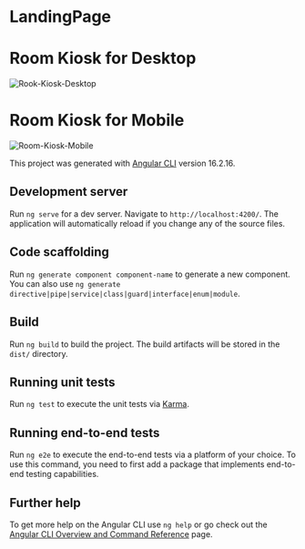 # LandingPage

# Room Kiosk for Desktop

![Rook-Kiosk-Desktop](https://github.com/user-attachments/assets/24d06dad-e022-43a4-a934-3c1a6fab9d6d)

# Room Kiosk for Mobile

![Room-Kiosk-Mobile](https://github.com/user-attachments/assets/2401fcbb-1a88-4d5b-808e-06157f09d867)


This project was generated with [Angular CLI](https://github.com/angular/angular-cli) version 16.2.16.

## Development server

Run `ng serve` for a dev server. Navigate to `http://localhost:4200/`. The application will automatically reload if you change any of the source files.

## Code scaffolding

Run `ng generate component component-name` to generate a new component. You can also use `ng generate directive|pipe|service|class|guard|interface|enum|module`.

## Build

Run `ng build` to build the project. The build artifacts will be stored in the `dist/` directory.

## Running unit tests

Run `ng test` to execute the unit tests via [Karma](https://karma-runner.github.io).

## Running end-to-end tests

Run `ng e2e` to execute the end-to-end tests via a platform of your choice. To use this command, you need to first add a package that implements end-to-end testing capabilities.

## Further help

To get more help on the Angular CLI use `ng help` or go check out the [Angular CLI Overview and Command Reference](https://angular.io/cli) page.

